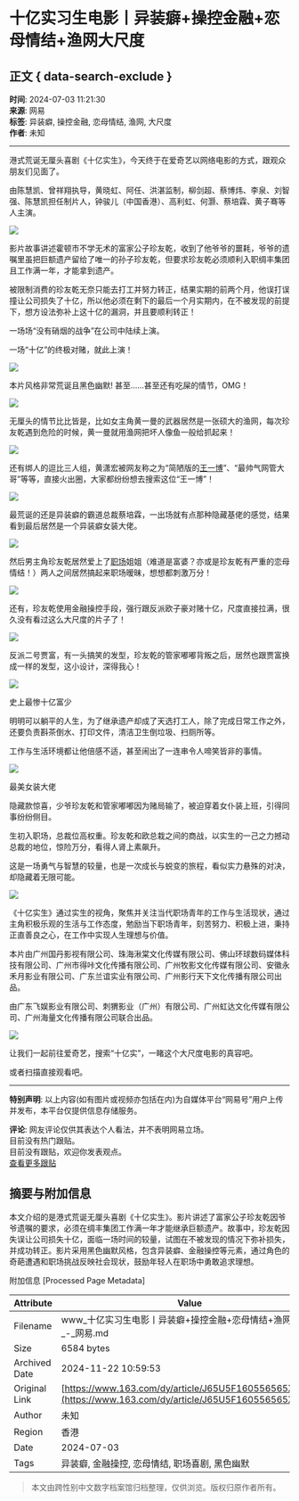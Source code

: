 # 十亿实习生电影丨异装癖+操控金融+恋母情结+渔网大尺度

## 正文 { data-search-exclude }


**时间**: 2024-07-03 11:21:30  
**来源**: 网易  
**标签**: 异装癖, 操控金融, 恋母情结, 渔网, 大尺度  
**作者**: 未知

---

港式荒诞无厘头喜剧《十亿实生》，今天终于在爱奇艺以网络电影的方式，跟观众朋友们见面了。

由陈慧凯、曾祥翔执导，黄晓虹、阿任、洪湛监制，柳剑超、蔡博炜、李泉、刘智强、陈慧凯担任制片人，钟骏儿（中国香港）、高利虹、何灏、蔡培霖、黄子骞等人主演。

![](https://nimg.ws.126.net/?url=http%3A%2F%2Fdingyue.ws.126.net%2F2024%2F0703%2F292ad3b9j00sg12nk000qd000dw006jm.jpg&thumbnail=660x2147483647&quality=80&type=jpg)

影片故事讲述霍顿市不学无术的富家公子珍友乾，收到了他爷爷的噩耗，爷爷的遗嘱里虽把巨额遗产留给了唯一的孙子珍友乾，但要求珍友乾必须顺利入职绸丰集团且工作满一年，才能拿到遗产。

被限制消费的珍友乾无奈只能去打工并努力转正，结果实期的前两个月，他误打误撞让公司损失了十亿，所以他必须在剩下的最后一个月实期内，在不被发现的前提下，想方设法弥补上这十亿的漏洞，并且要顺利转正！

一场场“没有硝烟的战争”在公司中陆续上演。

一场“十亿”的终极对赌，就此上演！

![](https://nimg.ws.126.net/?url=http%3A%2F%2Fdingyue.ws.126.net%2F2024%2F0703%2Fb40fb20cj00sg12nl000xd000dw006jm.jpg&thumbnail=660x2147483647&quality=80&type=jpg)

本片风格非常荒诞且黑色幽默! 甚至……甚至还有吃屎的情节，OMG！

![](https://nimg.ws.126.net/?url=http%3A%2F%2Fdingyue.ws.126.net%2F2024%2F0703%2Fb42325f2j00sg12nk000id000dw006jm.jpg&thumbnail=660x2147483647&quality=80&type=jpg)

无厘头的情节比比皆是，比如女主角黄一曼的武器居然是一张硕大的渔网，每次珍友乾遇到危险的时候，黄一曼就用渔网把坏人像鱼一般给抓起来！

![](https://nimg.ws.126.net/?url=http%3A%2F%2Fdingyue.ws.126.net%2F2024%2F0703%2F69f19513j00sg12nk000qd000dw006jm.jpg&thumbnail=660x2147483647&quality=80&type=jpg)

还有绑人的逗比三人组，黄潇宏被网友称之为“简陋版的[王一博](https://ent.163.com/keywords/7/8/738b4e00535a/1.html)”、“最帅气网管大哥”等等，直接火出圈，大家都纷纷想去搜索这位“王一博”！

![](https://nimg.ws.126.net/?url=http%3A%2F%2Fdingyue.ws.126.net%2F2024%2F0703%2F18585811j00sg12nk000pd000dw006jm.jpg&thumbnail=660x2147483647&quality=80&type=jpg)

最荒诞的还是异装癖的霸道总裁蔡培霖，一出场就有点那种隐藏基佬的感觉，结果看到最后居然是一个异装癖女装大佬。

![](https://nimg.ws.126.net/?url=http%3A%2F%2Fdingyue.ws.126.net%2F2024%2F0703%2F5551c719j00sg12nk000md000dw006jm.jpg&thumbnail=660x2147483647&quality=80&type=jpg)

然后男主角珍友乾居然爱上了[职场](https://ent.163.com/keywords/8/4/804c573a/1.html)姐姐（难道是富婆？亦或是珍友乾有严重的恋母情结！）两人之间居然搞起来职场暧昧，想想都刺激万分！

![](https://nimg.ws.126.net/?url=http%3A%2F%2Fdingyue.ws.126.net%2F2024%2F0703%2F3a6ab3daj00sg12nk001cd000bq00j1m.jpg&thumbnail=660x2147483647&quality=80&type=jpg)

还有，珍友乾使用金融操控手段，强行跟反派欧子豪对赌十亿，尺度直接拉满，很久没有看过这么大尺度的片子了！

![](https://nimg.ws.126.net/?url=http%3A%2F%2Fdingyue.ws.126.net%2F2024%2F0703%2F6d28376bj00sg12nk000gd000dw004nm.jpg&thumbnail=660x2147483647&quality=80&type=jpg)

反派二号贾富，有一头搞笑的发型，珍友乾的管家嘟嘟背叛之后，居然也跟贾富换成一样的发型，这小设计，深得我心！

![](https://nimg.ws.126.net/?url=http%3A%2F%2Fdingyue.ws.126.net%2F2024%2F0703%2Fb48abcfcj00sg12nk0009d000dw004nm.jpg&thumbnail=660x2147483647&quality=80&type=jpg)

史上最惨十亿富少

明明可以躺平的人生，为了继承遗产却成了天选打工人，除了完成日常工作之外，还要负责斟茶倒水、打印文件，清洁卫生倒垃圾、扫厕所等。

工作与生活环境都让他倍感不适，甚至闹出了一连串令人啼笑皆非的事情。

![](https://nimg.ws.126.net/?url=http%3A%2F%2Fdingyue.ws.126.net%2F2024%2F0703%2Fdb9bc073j00sg12nk000nd000dw006jm.jpg&thumbnail=660x2147483647&quality=80&type=jpg)

最美女装大佬

隐藏款惊喜，少爷珍友乾和管家嘟嘟因为赌局输了，被迫穿着女仆装上班，引得同事纷纷侧目。

生初入职场，总裁位高权重。珍友乾和欧总栽之间的商战，以实生的一己之力撼动总裁的地位，惊险万分，看得人肾上素飙升。

这是一场勇气与智慧的较量，也是一次成长与蜕变的旅程，看似实力悬殊的对决，却隐藏着无限可能。

![](https://nimg.ws.126.net/?url=http%3A%2F%2Fdingyue.ws.126.net%2F2024%2F0703%2F1a1c0af2j00sg12nk000gd000dw006jm.jpg&thumbnail=660x2147483647&quality=80&type=jpg)

《十亿实生》通过实生的视角，聚焦并关注当代职场青年的工作与生活现状，通过主角积极乐观的生活与工作态度，勉励当下职场青年，刻苦努力、积极上进，秉持正直善良之心，在工作中实现人生理想与价值。

本片由广州国丹影视有限公司、珠海湫棠文化传媒有限公司、佛山环球数码媒体科技有限公司、广州市得咔文化传播有限公司、广州牧影文化传媒有限公司、安徽永禾月影业有限公司、广东兰谊实业有限公司、广州影行天下文化传播有限公司出品。

由广东飞娱影业有限公司、刺猬影业（广州）有限公司、广州虹达文化传媒有限公司、广州海量文化传播有限公司联合出品。

![](https://nimg.ws.126.net/?url=http%3A%2F%2Fdingyue.ws.126.net%2F2024%2F0703%2F71829e6aj00sg12nk000fd000dw004nm.jpg&thumbnail=660x2147483647&quality=80&type=jpg)

让我们一起前往爱奇艺，搜索“十亿实”，一睹这个大尺度电影的真容吧。

或者扫描直接观看吧。

---

**特别声明**: 以上内容(如有图片或视频亦包括在内)为自媒体平台“网易号”用户上传并发布，本平台仅提供信息存储服务。

**评论**: 网友评论仅供其表达个人看法，并不表明网易立场。  
目前没有热门跟贴。  
目前没有跟贴，欢迎你发表观点。  
[查看更多跟贴](https://comment.tie.163.com/J65U5F160556565X.html)

## 摘要与附加信息

<!-- tcd_abstract -->
本文介绍的是港式荒诞无厘头喜剧《十亿实生》。影片讲述了富家公子珍友乾因爷爷遗嘱的要求，必须在绸丰集团工作满一年才能继承巨额遗产。故事中，珍友乾因失误让公司损失十亿，面临一场时间的较量，试图在不被发现的情况下弥补损失，并成功转正。影片采用黑色幽默风格，包含异装癖、金融操控等元素，通过角色的奇葩遭遇和职场挑战反映社会现状，鼓励年轻人在职场中勇敢追求理想。
<!-- tcd_abstract_end -->

附加信息 [Processed Page Metadata]

| Attribute       | Value                                  |
|-----------------|----------------------------------------|
| Filename        | www_十亿实习生电影丨异装癖+操控金融+恋母情结+渔网大尺度_-_网易.md                             |
| Size            | 6584 bytes                           |
| Archived Date   | 2024-11-22 10:59:53                             |
| Original Link   | [https://www.163.com/dy/article/J65U5F160556565X.html](https://www.163.com/dy/article/J65U5F160556565X.html)                       |
| Author          | 未知                               |
| Region          | 香港                               |
| Date            | 2024-07-03                                 |
| Tags            | 异装癖, 金融操控, 恋母情结, 职场喜剧, 黑色幽默                                 |
>
> 本文由跨性别中文数字档案馆归档整理，仅供浏览。版权归原作者所有。
>